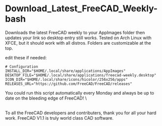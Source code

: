 # Download_Latest_FreeCAD_Weekly-bash
Downloads the latest FreeCAD weekly to your AppImages folder then updates your link so desktop entry still works.
Tested on Arch Linux with XFCE, but it should work with all distros. Folders are customizable at the top.

edit these if needed: 

~~~
# Configuration
INSTALL_DIR="$HOME/.local/share/applications/AppImages"
DESKTOP_FILE="$HOME/.local/share/applications/freecad-weekly.desktop"
ICON_DIR="$HOME/.local/share/icons/hicolor/256x256/apps"
RELEASES_URL="https://github.com/FreeCAD/FreeCAD/releases"
~~~

You could run this script automatically every Monday and always be up to date on the bleeding edge of FreeCAD!
\

\
To all the FreeCAD developers and contributers, thank you for all your hard work. FreeCAD V1.1 is truly world class CAD software.

